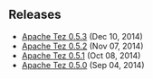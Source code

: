 <!--
   Licensed to the Apache Software Foundation (ASF) under one or more
   contributor license agreements.  See the NOTICE file distributed with
   this work for additional information regarding copyright ownership.
   The ASF licenses this file to You under the Apache License, Version 2.0
   (the "License"); you may not use this file except in compliance with
   the License.  You may obtain a copy of the License at

       http://www.apache.org/licenses/LICENSE-2.0

   Unless required by applicable law or agreed to in writing, software
   distributed under the License is distributed on an "AS IS" BASIS,
   WITHOUT WARRANTIES OR CONDITIONS OF ANY KIND, either express or implied.
   See the License for the specific language governing permissions and
   limitations under the License.
-->

<head><title>Apache Tez Releases</title></head>

Releases
------------

-   [Apache Tez 0.5.3](./apache-tez-0-5-3.html) (Dec 10, 2014)
-   [Apache Tez 0.5.2](./apache-tez-0-5-2.html) (Nov 07, 2014)
-   [Apache Tez 0.5.1](./apache-tez-0-5-1.html) (Oct 08, 2014)
-   [Apache Tez 0.5.0](./apache-tez-0-5-0.html) (Sep 04, 2014)
